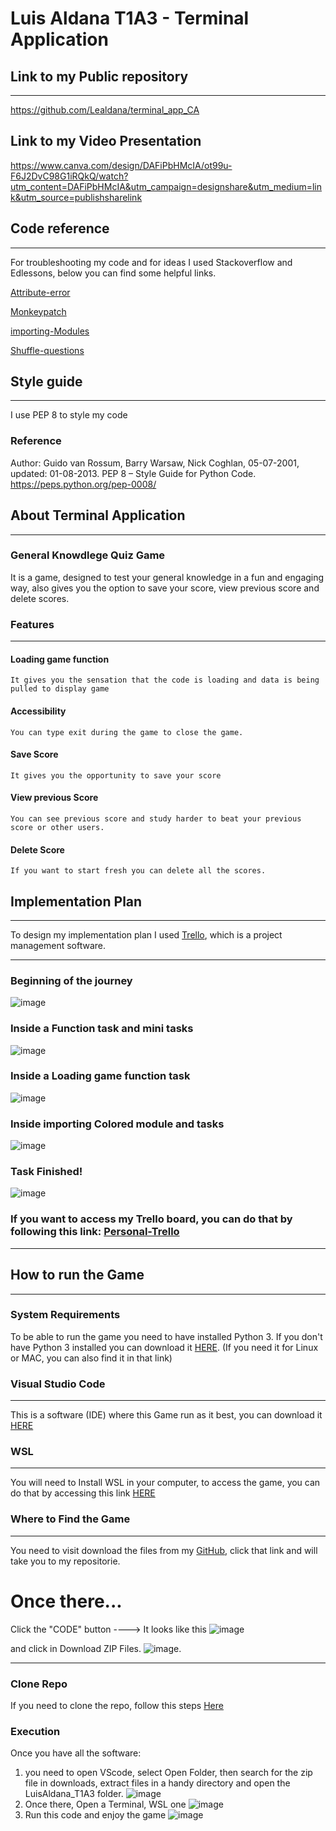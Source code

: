 # Luis Aldana T1A3 - Terminal Application

## Link to my Public repository

---

https://github.com/Lealdana/terminal_app_CA

## Link to my Video Presentation

https://www.canva.com/design/DAFiPbHMcIA/ot99u-F6J2DvC98G1iRQkQ/watch?utm_content=DAFiPbHMcIA&utm_campaign=designshare&utm_medium=link&utm_source=publishsharelink

## Code reference

---

For troubleshooting my code and for ideas I used Stackoverflow and Edlessons, below you can find some helpful links.

[Attribute-error](https://stackoverflow.com/questions/59762996/how-to-fix-attributeerror-partially-initialized-module)

[Monkeypatch](https://stackoverflow.com/questions/5626193/what-is-monkey-patching)

[importing-Modules](https://www.datacamp.com/tutorial/modules-in-python)

[Shuffle-questions](https://pynative.com/python-random-shuffle/#:~:text=Shuffling%20a%20dictionary%20is%20not,dictionary%20values%20using%20shuffled%20keys.)

## Style guide

---

I use PEP 8 to style my code

### Reference

Author: Guido van Rossum, Barry Warsaw, Nick Coghlan, 05-07-2001, updated: 01-08-2013. PEP 8 – Style Guide for Python Code. https://peps.python.org/pep-0008/

## About Terminal Application

---

### General Knowdlege Quiz Game

It is a game, designed to test your general knowledge in a fun and engaging way, also gives you the option to save your score, view previous score and delete scores.

### Features

---

#### Loading game function

    It gives you the sensation that the code is loading and data is being pulled to display game

#### Accessibility

    You can type exit during the game to close the game.

#### Save Score

    It gives you the opportunity to save your score

#### View previous Score

    You can see previous score and study harder to beat your previous score or other users.

#### Delete Score

    If you want to start fresh you can delete all the scores.

## Implementation Plan

---

To design my implementation plan I used [Trello](https://trello.com), which is a project management software.

---

### Beginning of the journey

![image](../docs/Trello-Todo_activities.png)

### Inside a Function task and mini tasks

![image](../docs/Inside%20ask%20question%20function.png)

### Inside a Loading game function task

![image](../docs/Inside%20loading%20game%20function.png)

### Inside importing Colored module and tasks

![image](../docs/inside%20add%20colored%20task.png)

### Task Finished!

![image](../docs/All%20done%20and%20a%20blocker.png)

### If you want to access my Trello board, you can do that by following this link: [Personal-Trello](https://trello.com/b/Sx4kPlEA/ca-assignment)

---

## How to run the Game

---

### System Requirements

To be able to run the game you need to have installed Python 3. If you don't have Python 3 installed you can download it [HERE](https://www.python.org/downloads/). (If you need it for Linux or MAC, you can also find it in that link)

### Visual Studio Code

---

This is a software (IDE) where this Game run as it best, you can download it [HERE](https://code.visualstudio.com/download)

### WSL

---

You will need to Install WSL in your computer, to access the game, you can do that by accessing this link [HERE](https://learn.microsoft.com/en-us/windows/wsl/install)

### Where to Find the Game

---

You need to visit download the files from my [GitHub](https://github.com/Lealdana/terminal_app_CA), click that link and will take you to my repositorie.

# Once there...

Click the "CODE" button ----> It looks like this ![image](../docs/code_button.png)

and click in Download ZIP Files. ![image](../docs/Zip_download.png).

---

### Clone Repo

If you need to clone the repo, follow this steps [Here](https://docs.github.com/en/repositories/creating-and-managing-repositories/cloning-a-repository)

### Execution

Once you have all the software:

1. you need to open VScode, select Open Folder, then search for the zip file in downloads, extract files in a handy directory and open the LuisAldana_T1A3 folder. ![image](../docs/select_folder.png)
2. Once there, Open a Terminal, WSL one ![image](../docs/WSL_terminal.png)
3. Run this code and enjoy the game ![image](../docs/run%20bash.png)
